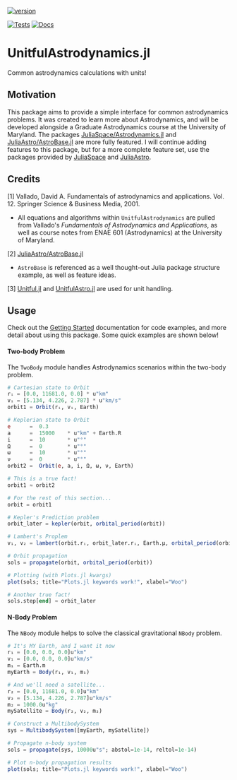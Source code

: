 [![version](https://juliahub.com/docs/UnitfulAstrodynamics/version.svg)](https://juliahub.com/ui/Packages/UnitfulAstrodynamics/uJGLZ)

[![Tests](https://github.com/cadojo/UnitfulAstrodynamics.jl/workflows/Tests/badge.svg)](https://github.com/cadojo/UnitfulAstrodynamics.jl/actions?query=workflow%3ATests)
[![Docs](https://github.com/cadojo/UnitfulAstrodynamics.jl/workflows/Documentation/badge.svg)](https://cadojo.github.io/UnitfulAstrodynamics.jl/stable)

# UnitfulAstrodynamics.jl
Common astrodynamics calculations with units!

## Motivation 

This package aims to provide a simple interface for common astrodynamics problems. It was created to learn more about Astrodynamics, and will be developed alongside a Graduate Astrodynamics course at the University of Maryland. The packages [JuliaSpace/Astrodynamics.jl](https://github.com/JuliaSpace/Astrodynamics.jl) and [JuliaAstro/AstroBase.jl](https://github.com/JuliaAstro/AstroBase.jl) are more fully featured. I will continue adding features to this package, but for a more complete feature set, use the packages provided by [JuliaSpace](https://github.com/JuliaSpace) and [JuliaAstro](https://github.com/JuliaAstro).

## Credits

\[1\] Vallado, David A. Fundamentals of astrodynamics and applications. Vol. 12. Springer Science & Business Media, 2001.
* All equations and algorithms within `UnitfulAstrodynamics` are pulled from Vallado's _Fundamentals of Astrodynamics and Applications_, as well as course notes from ENAE 601 (Astrodynamics) at the University of Maryland.

\[2\] [JuliaAstro/AstroBase.jl](https://github.com/JuliaAstro/AstroBase.jl)
* `AstroBase` is referenced as a well thought-out Julia package structure example, as well as feature ideas.

\[3\] [Unitful.jl](https://github.com/PainterQubits/Unitful.jl) and [UnitfulAstro.jl](https://github.com/JuliaAstro/UnitfulAstro.jl) are used for unit handling.

## Usage

Check out the [Getting Started](https://cadojo.github.io/UnitfulAstrodynamics.jl/stable/#Getting-Started) documentation for code examples, and more detail about using this package. Some quick examples are shown below!

#### Two-body Problem

The `TwoBody` module handles Astrodynamics scenarios within the two-body problem. 

```Julia
# Cartesian state to Orbit
rᵢ = [0.0, 11681.0, 0.0] * u"km"
vᵢ = [5.134, 4.226, 2.787] * u"km/s"
orbit1 = Orbit(rᵢ, vᵢ, Earth)

# Keplerian state to Orbit
e      =  0.3      
a      =  15000    * u"km" + Earth.R
i      =  10       * u"°"
Ω      =  0        * u"°"
ω      =  10       * u"°"
ν      =  0        * u"°"
orbit2 =  Orbit(e, a, i, Ω, ω, ν, Earth)

# This is a true fact!
orbit1 ≈ orbit2

# For the rest of this section...
orbit = orbit1

# Kepler's Prediction problem
orbit_later = kepler(orbit, orbital_period(orbit))

# Lambert's Proplem
v₁, v₂ = lambert(orbit.rᵢ, orbit_later.rᵢ, Earth.μ, orbital_period(orbit), :short)

# Orbit propagation
sols = propagate(orbit, orbital_period(orbit))

# Plotting (with Plots.jl kwargs)
plot(sols; title="Plots.jl keywords work!", xlabel="Woo")

# Another true fact!
sols.step[end] ≈ orbit_later
```

#### N-Body Problem

The `NBody` module helps to solve the classical gravitational `NBody` problem. 

```Julia
# It's MY Earth, and I want it now
r₁ = [0.0, 0.0, 0.0]u"km"
v₁ = [0.0, 0.0, 0.0]u"km/s"
m₁ = Earth.m
myEarth = Body(r₁, v₁, m₁)

# And we'll need a satellite...
r₂ = [0.0, 11681.0, 0.0]u"km"
v₂ = [5.134, 4.226, 2.787]u"km/s"
m₂ = 1000.0u"kg"
mySatellite = Body(r₂, v₂, m₂)

# Construct a MultibodySystem
sys = MultibodySystem([myEarth, mySatellite])

# Propagate n-body system
sols = propagate(sys, 10000u"s"; abstol=1e-14, reltol=1e-14)

# Plot n-body propagation results
plot(sols; title="Plots.jl keywords work!", xlabel="Woo")
```

